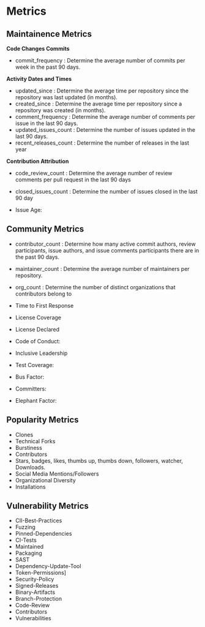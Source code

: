 # Metrics

## Maintainence Metrics

**Code Changes Commits**

- commit_frequency : Determine the average number of commits per week in the past 90 days.

**Activity Dates and Times**

- updated_since : Determine the average time per repository since the repository was last updated (in months).
- created_since : Determine the average time per repository since a repository was created (in months).
- comment_frequency : Determine the average number of comments per issue in the last 90 days.
- updated_issues_count : Determine the number of issues updated in the last 90 days.
- recent_releases_count : Determine the number of releases in the last year

**Contribution Attribution**

- code_review_count : Determine the average number of review comments per pull request in the last 90 days

- closed_issues_count : Determine the number of issues closed in the last 90 day
- Issue Age:

## Community Metrics

- contributor_count : Determine how many active commit authors, review participants, issue authors, and issue comments participants there are in the past 90 days.
- maintainer_count : Determine the average number of maintainers per repository.

- org_count : Determine the number of distinct organizations that contributors belong to
- Time to First Response

- License Coverage
- License Declared
- Code of Conduct:
- Inclusive Leadership

- Test Coverage:
- Bus Factor:
- Committers:
- Elephant Factor:

## Popularity Metrics

- Clones
- Technical Forks
- Burstiness
- Contributors
- Stars, badges, likes, thumbs up, thumbs down, followers, watcher, Downloads.
- Social Media Mentions/Followers
- Organizational Diversity
- Installations

## Vulnerability Metrics

- CII-Best-Practices
- Fuzzing
- Pinned-Dependencies
- CI-Tests
- Maintained
- Packaging
- SAST
- Dependency-Update-Tool
- Token-Permissions]
- Security-Policy
- Signed-Releases
- Binary-Artifacts
- Branch-Protection
- Code-Review
- Contributors
- Vulnerabilities
